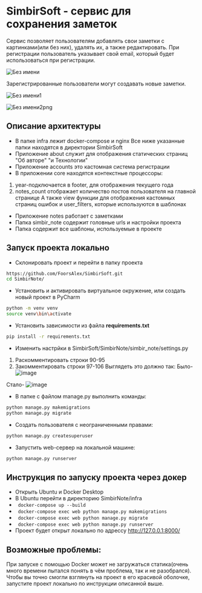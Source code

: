 # SimbirSoft - сервис для сохранения заметок



Сервис позволяет пользователям добавлять свои заметки с картинками(или без них), удалять их, а также редактировать.
При регистрации пользователь указывает свой email, который будет использоваться при регистрации.

![Без имени](https://user-images.githubusercontent.com/90108557/158039718-8b7e90db-4a9b-4a28-8b8a-5401a78673e2.png)

Зарегистрированные пользователи могут создавать новые заметки.

![Без имени1](https://user-images.githubusercontent.com/90108557/158039757-8f44169b-71fc-4d88-b1d6-239ad19f73ff.png)

![Без имени2png](https://user-images.githubusercontent.com/90108557/158039765-90272093-138e-45be-aca7-5b67ed06b1c5.png)

## Описание архитектуры
- В папке infra лежит docker-compose и nginx
Все ниже указанные папки находятся в директории SimbirSoft
- Приложение about служит для отображения статических страниц "Об авторе" "и Технологии"
- Приложение accounts это кастомная система регистрации
- В приложении core находятся контекстные процессоры: 
1) year-подключается в footer, для отображения текущего года
2) notes_count отображает количество постов пользователя на главной странице
А также view функции для отображения кастомных страниц ошибок и user_filters, которые используются в шаблонах
- Приложение notes работает с заметками
- Папка simbir_note содержит головные urls и настройки проекта
- Папка содержит все шаблоны, используемые в проекте
## Запуск проекта локально
- Склонировать проект и перейти в папку проекта

```bash
https://github.com/FoorsAlex/SimbirSoft.git
cd SimbirNote/
```
- Установить и активировать виртуальное окружение, или создать новый проект в PyCharm

```bash
python -m venv venv
source venv\bin\activate
```

- Установить зависимости из файла **requirements.txt**
 
```bash
pip install -r requirements.txt
``` 
- Изменить настрйки в SimbirSoft/SimbirNote/simbir_note/settings.py
1) Раскомментировать строки 90-95
2) Закомментировать строки 97-106
Выглядеть это должно так:
Было-
![image](https://user-images.githubusercontent.com/90108557/158175851-81ce4734-3910-4367-9e75-ac5cff1a85df.png)

Стало-
![image](https://user-images.githubusercontent.com/90108557/158175915-cc05099c-8c58-441c-a390-d8927c59d594.png)

- В папке с файлом manage.py выполнить команды:

```bash
python manage.py makemigrations
python manage.py migrate
```
- Создать пользователя с неограниченными правами:

```bash
python manage.py createsuperuser
```

- Запустить web-сервер на локальной машине:

```bash
python manage.py runserver
```

## Инструкция по запуску проекта через докер
+ Открыть Ubuntu и Docker Desktop 
+ В Ubuntu перейти в директорию SimbirNote/infra
+ ``` docker-compose up --build```
+ ``` docker-compose exec web python manage.py makemigrations```
+ ``` docker-compose exec web python manage.py migrate```
+ ``` docker-compose exec web python manage.py runserver```
+ Проект будет открыт локально по адрессу http://127.0.0.1:8000/

## Возможные проблемы:
При запуске с помощью Docker может не загружаться статика(очень много времени пытался понять в чём проблема, так и не разобрался).
Чтобы вы точно смогли взглянуть на проект в его красивой оболочке, запустите проект локально по инструкции описанной выше.

